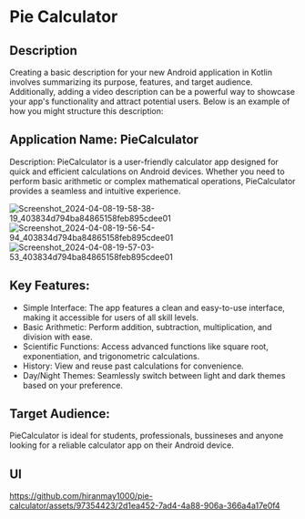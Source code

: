 # Pie Calculator

## Description
Creating a basic description for your new Android application in Kotlin involves summarizing its purpose, features, and target audience. Additionally, adding a video description can be a powerful way to showcase your app's functionality and attract potential users. Below is an example of how you might structure this description:

## Application Name: PieCalculator

Description:
PieCalculator is a user-friendly calculator app designed for quick and efficient calculations on Android devices. Whether you need to perform basic arithmetic or complex mathematical operations, PieCalculator provides a seamless and intuitive experience.

![Screenshot_2024-04-08-19-58-38-19_403834d794ba84865158feb895cdee01](https://github.com/hiranmay1000/pie-calculator/assets/97354423/cdb139e2-9edb-463b-8a6c-814002b90a74)
![Screenshot_2024-04-08-19-56-54-94_403834d794ba84865158feb895cdee01](https://github.com/hiranmay1000/pie-calculator/assets/97354423/51f7fc31-1cc7-48a3-a9ef-de32a20fb4e5)
![Screenshot_2024-04-08-19-57-03-53_403834d794ba84865158feb895cdee01](https://github.com/hiranmay1000/pie-calculator/assets/97354423/32a872df-a284-4a27-b4bb-2bde1c155df2)



## Key Features:

   - Simple Interface: The app features a clean and easy-to-use interface, making it accessible for users of all skill levels.
   - Basic Arithmetic: Perform addition, subtraction, multiplication, and division with ease.
   - Scientific Functions: Access advanced functions like square root, exponentiation, and trigonometric calculations.
   - History: View and reuse past calculations for convenience.
   - Day/Night Themes: Seamlessly switch between light and dark themes based on your preference.

## Target Audience:
PieCalculator is ideal for students, professionals, bussineses and anyone looking for a reliable calculator app on their Android device.

## UI 




https://github.com/hiranmay1000/pie-calculator/assets/97354423/2d1ea452-7ad4-4a88-906a-366a4a17e0f4


